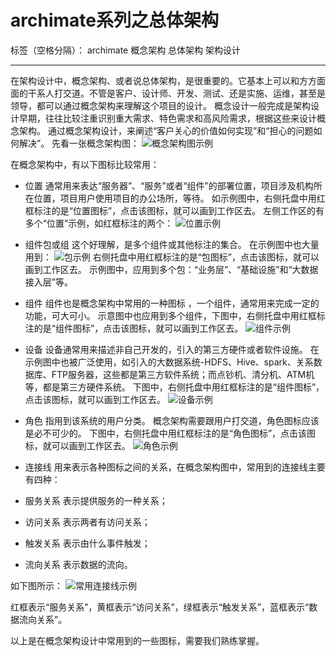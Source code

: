 ﻿# archimate系列之总体架构

标签（空格分隔）： archimate 概念架构 总体架构 架构设计

---

在架构设计中，概念架构、或者说总体架构，是很重要的。它基本上可以和方方面面的干系人打交道。不管是客户、设计师、开发、测试、还是实施、运维，甚至是领导，都可以通过概念架构来理解这个项目的设计。
概念设计一般完成是架构设计早期，往往比较注重识别重大需求、特色需求和高风险需求，根据这些来设计概念架构。
通过概念架构设计，来阐述“客户关心的价值如何实现”和“担心的问题如何解决”。
先看一张概念架构图：
![概念架构图示例][1]

在概念架构中，有以下图标比较常用：

 - 位置
通常用来表达“服务器”、“服务”或者“组件”的部署位置，项目涉及机构所在位置，项目用户使用项目的办公场所，等待。
如示例图中，右侧托盘中用红框标注的是“位置图标”，点击该图标，就可以画到工作区去。
左侧工作区的有多个“位置”示例，如红框标注的两个：
![位置示例][2]

 - 组件包或组
这个好理解，是多个组件或其他标注的集合。
在示例图中也大量用到：
![包示例][3]
右侧托盘中用红框标注的是“包图标”，点击该图标，就可以画到工作区去。
示例图中，应用到多个包：“业务层”、“基础设施”和“大数据接入层”等。

 - 组件
组件也是概念架构中常用的一种图标 ，一个组件，通常用来完成一定的功能，可大可小。
示意图中也应用到多个组件，下图中，右侧托盘中用红框标注的是“组件图标”，点击该图标，就可以画到工作区去。
![组件示例][4]

 - 设备
设备通常用来描述非自己开发的，引入的第三方硬件或者软件设施。
在示例图中也被广泛使用，如引入的大数据系统-HDFS、Hive、spark、关系数据库、FTP服务器，这些都是第三方软件系统；而点钞机、清分机、ATM机等，都是第三方硬件系统。
下图中，右侧托盘中用红框标注的是“组件图标”，点击该图标，就可以画到工作区去。
![设备示例][5]

 - 角色
指用到该系统的用户分类。
概念架构需要跟用户打交道，角色图标应该是必不可少的。
下图中，右侧托盘中用红框标注的是“角色图标”，点击该图标，就可以画到工作区去。
![角色示例][6]

 - 连接线
用来表示各种图标之间的关系，在概念架构图中，常用到的连接线主要有四种：

 - 服务关系 表示提供服务的一种关系；
 - 访问关系 表示两者有访问关系；
 - 触发关系 表示由什么事件触发；
 - 流向关系 表示数据的流向。

如下图所示：
![常用连接线示例][7]

红框表示“服务关系”，黄框表示“访问关系”，绿框表示“触发关系”，蓝框表示“数据流向关系”。

以上是在概念架构设计中常用到的一些图标，需要我们熟练掌握。
 


  [1]: https://raw.githubusercontent.com/wiki/wallace1/archimate-learning/overallarchitectural.bmp
  [2]: https://raw.githubusercontent.com/wiki/wallace1/archimate-learning/location.png
  [3]: https://raw.githubusercontent.com/wiki/wallace1/archimate-learning/group.png
  [4]: https://raw.githubusercontent.com/wiki/wallace1/archimate-learning/component.png
  [5]: https://raw.githubusercontent.com/wiki/wallace1/archimate-learning/equipment.png
  [6]: https://raw.githubusercontent.com/wiki/wallace1/archimate-learning/actor.png
  [7]: https://raw.githubusercontent.com/wiki/wallace1/archimate-learning/connector.png